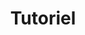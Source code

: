 ---
title: "Tutoriel"
description: "Petits guides en tous genres."
image: halgatewood-unsplash.jpg
weight: 4
---